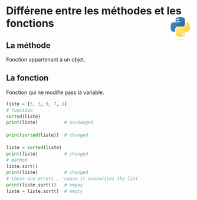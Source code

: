 # **Différene entre les méthodes et les fonctions**<a href="../../../"><img align="right" src="../../../assets/Python-logo-notext.svg" alt="Python" height="64px"></a>
## **La méthode**
Fonction appartenant à un objet. 
## **La fonction**
Fonction qui ne modifie pass la variable.
```py
liste = [5, 3, 9, 7, 1]
# function
sorted(liste)
print(liste)          # unchanged

print(sorted(liste))  # changed

liste = sorted(liste)
print(liste)          # changed
# method
liste.sort()
print(liste)          # changed
# these are errors , 'cause it overwrites the list
print(liste.sort())   # empoy
liste = liste.sort()  # empty
```